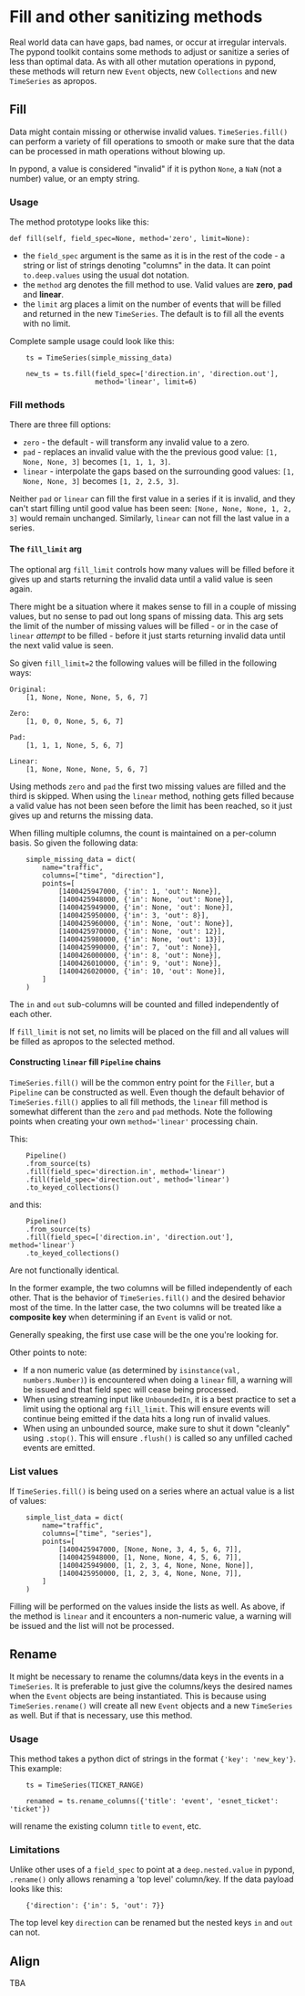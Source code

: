 # Fill and other sanitizing methods

Real world data can have gaps, bad names, or occur at irregular intervals. The pypond toolkit contains some methods to adjust or sanitize a series of less than optimal data. As with all other mutation operations in pypond, these methods will return new `Event` objects, new `Collections` and new `TimeSeries` as apropos.

## Fill

Data might contain missing or otherwise invalid values. `TimeSeries.fill()` can perform a variety of fill operations to smooth or make sure that the data can be processed in math operations without blowing up.

In pypond, a value is considered "invalid" if it is python `None`, a `NaN` (not a number) value, or an empty string.

### Usage

The method prototype looks like this:

```
def fill(self, field_spec=None, method='zero', limit=None):
```

* the `field_spec` argument is the same as it is in the rest of the code - a string or list of strings denoting "columns" in the data. It can point `to.deep.values` using the usual dot notation.
* the `method` arg denotes the fill method to use. Valid values are **zero**, **pad** and **linear**.
* the `limit` arg places a limit on the number of events that will be filled and returned in the new `TimeSeries`. The default is to fill all the events with no limit.

Complete sample usage could look like this:

```
    ts = TimeSeries(simple_missing_data)

    new_ts = ts.fill(field_spec=['direction.in', 'direction.out'],
                     method='linear', limit=6)
```

### Fill methods

There are three fill options:

* `zero` - the default - will transform any invalid value to a zero.
* `pad` - replaces an invalid value with the the previous good value: `[1, None, None, 3]` becomes `[1, 1, 1, 3]`.
* `linear` - interpolate the gaps based on the surrounding good values: `[1, None, None, 3]` becomes `[1, 2, 2.5, 3]`.

Neither `pad` or `linear` can fill the first value in a series if it is invalid, and they can't start filling until good value has been seen: `[None, None, None, 1, 2, 3]` would remain unchanged. Similarly, `linear` can not fill the last value in a series.

#### The `fill_limit` arg

The optional arg `fill_limit` controls how many values will be filled before it gives up and starts returning the invalid data until a valid value is seen again.

There might be a situation where it makes sense to fill in a couple of missing values, but no sense to pad out long spans of missing data. This arg sets the limit of the number of missing values will be filled - or in the case of `linear` *attempt* to be filled - before it just starts returning invalid data until the next valid value is seen.

So given `fill_limit=2` the following values will be filled in the following ways:

```
Original:
    [1, None, None, None, 5, 6, 7]

Zero:
    [1, 0, 0, None, 5, 6, 7]

Pad:
    [1, 1, 1, None, 5, 6, 7]

Linear:
    [1, None, None, None, 5, 6, 7]
```

Using methods `zero` and `pad` the first two missing values are filled and the third is skipped. When using the `linear` method, nothing gets filled because a valid value has not been seen before the limit has been reached, so it just gives up and returns the missing data.

When filling multiple columns, the count is maintained on a per-column basis.  So given the following data:

```
    simple_missing_data = dict(
        name="traffic",
        columns=["time", "direction"],
        points=[
            [1400425947000, {'in': 1, 'out': None}],
            [1400425948000, {'in': None, 'out': None}],
            [1400425949000, {'in': None, 'out': None}],
            [1400425950000, {'in': 3, 'out': 8}],
            [1400425960000, {'in': None, 'out': None}],
            [1400425970000, {'in': None, 'out': 12}],
            [1400425980000, {'in': None, 'out': 13}],
            [1400425990000, {'in': 7, 'out': None}],
            [1400426000000, {'in': 8, 'out': None}],
            [1400426010000, {'in': 9, 'out': None}],
            [1400426020000, {'in': 10, 'out': None}],
        ]
    )
```

The `in` and `out` sub-columns will be counted and filled independently of each other.

If `fill_limit` is not set, no limits will be placed on the fill and all values will be filled as apropos to the selected method.

#### Constructing `linear` fill `Pipeline` chains

`TimeSeries.fill()` will be the common entry point for the `Filler`, but a `Pipeline` can be constructed as well. Even though the default behavior of `TimeSeries.fill()` applies to all fill methods, the `linear` fill method is somewhat different than the `zero` and `pad` methods. Note the following points when creating your own `method='linear'` processing chain.

This:

```
    Pipeline()
    .from_source(ts)
    .fill(field_spec='direction.in', method='linear')
    .fill(field_spec='direction.out', method='linear')
    .to_keyed_collections()
```

and this:

```
    Pipeline()
    .from_source(ts)
    .fill(field_spec=['direction.in', 'direction.out'], method='linear')
    .to_keyed_collections()
```

Are not functionally identical.

In the former example, the two columns will be filled independently of each other. That is the behavior of `TimeSeries.fill()` and the desired behavior most of the time. In the latter case, the two columns will be treated like a **composite key** when determining if an `Event` is valid or not.

Generally speaking, the first use case will be the one you're looking for.

Other points to note:

* If a non numeric value (as determined by `isinstance(val, numbers.Number)`) is encountered when doing a `linear` fill, a warning will be issued and that field spec will cease being processed.
* When using streaming input like `UnboundedIn`, it is a best practice to set a limit using the optional arg `fill_limit`. This will ensure events will continue being emitted if the data hits a long run of invalid values.
* When using an unbounded source, make sure to shut it down "cleanly" using `.stop()`. This will ensure `.flush()` is called so any unfilled cached events are emitted.

### List values

If `TimeSeries.fill()` is being used on a series where an actual value is a list of values:

```
    simple_list_data = dict(
        name="traffic",
        columns=["time", "series"],
        points=[
            [1400425947000, [None, None, 3, 4, 5, 6, 7]],
            [1400425948000, [1, None, None, 4, 5, 6, 7]],
            [1400425949000, [1, 2, 3, 4, None, None, None]],
            [1400425950000, [1, 2, 3, 4, None, None, 7]],
        ]
    )
```
Filling will be performed on the values inside the lists as well. As above, if the method is `linear` and it encounters a non-numeric value, a warning will be issued and the list will not be processed.

## Rename

It might be necessary to rename the columns/data keys in the events in a `TimeSeries`. It is preferable to just give the columns/keys the desired names when the `Event` objects are being instantiated. This is because using `TimeSeries.rename()` will create all new `Event` objects and a new `TimeSeries` as well. But if that is necessary, use this method.

### Usage

This method takes a python dict of strings in the format `{'key': 'new_key'}`. This example:

```
    ts = TimeSeries(TICKET_RANGE)

    renamed = ts.rename_columns({'title': 'event', 'esnet_ticket': 'ticket'})
```
will rename the existing column `title` to `event`, etc.

### Limitations

Unlike other uses of a `field_spec` to point at a `deep.nested.value` in pypond, `.rename()` only allows renaming a 'top level' column/key. If the data payload looks like this:

```
    {'direction': {'in': 5, 'out': 7}}
```
The top level key `direction` can be renamed but the nested keys `in` and `out` can not.

## Align

TBA